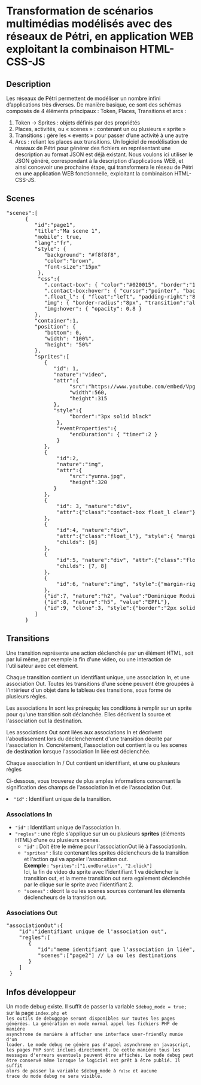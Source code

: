 # Transformation de scénarios multimédias modélisés avec des réseaux de Pétri, en application WEB exploitant la combinaison HTML-CSS-JS

## Description
Les réseaux de Pétri permettent de modéliser un nombre infini d’applications très diverses. De manière basique, ce sont des schémas composés de 4 éléments principaux : Token, Places, Transitions et arcs : 
1.	Token -> Sprites : objets définis par des propriétés
2.	Places, activités, ou « scenes » : contenant un ou plusieurs « sprite »
3.	Transitions : gère les « events » pour passer d’une activité à une autre
4.	Arcs : reliant les places aux transitions.
Un logiciel de modélisation de réseaux de Pétri pour générer des fichiers en représentant une description au format JSON est déjà existant. Nous voulons ici utiliser le JSON généré, correspondant à la description d’applications WEB, et ainsi concevoir une prochaine étape, qui transformera le réseau de Pétri en une application WEB fonctionnelle, exploitant la combinaison HTML-CSS-JS. 


## Scenes
<pre>
"scenes":[
      {
         "id":"page1",
		 "title":"Ma scene 1",
		 "mobile": true,
		 "lang":"fr",
		 "style": {
			"background": "#f8f8f8",
			"color":"brown",
			"font-size":"15px"
		  },
		  "css":{
			".contact-box": { "color":"#020015", "border":"1px solid #ddd", "background":"linear-gradient(to bottom,  rgba(222,239,255,1) 0%,rgba(152,190,222,1) 100%)", "border-radius":"8px", "padding":"6px", "margin":"20px auto" },
			".contact-box:hover": { "cursor":"pointer", "background":"linear-gradient(to top,  rgba(222,239,255,1) 0%,rgba(152,190,222,1) 100%)" },
			".float_l": { "float":"left", "padding-right":"8px" },
			"img": { "border-radius":"8px", "transition":"all 0.2s linear", "text-align":"center" },
			"img:hover": { "opacity": 0.8 }
		 },
		 "container":1,
		 "position": {
		 	"bottom": 0,
		 	"width": "100%",
		 	"height": "50%"
		 },
         "sprites":[
            {
               "id": 1,
               "nature":"video",
               "attr":{
					"src":"https://www.youtube.com/embed/Vpg9yizPP_g",
					"width":560,
					"height":315
			   },
			   "style":{
					"border":"3px solid black"
				},
				"eventProperties":{
					"endDuration": { "timer":2 }
 				}
            },
			{
				"id":2,
				"nature":"img",
				"attr":{
					"src":"yunna.jpg",
					"height":320
			   }
			},
			{
				"id": 3, "nature":"div",
				"attr":{"class":"contact-box float_l clear"}, "childs": [4, 5]
			},
			{
				"id":4, "nature":"div",
				"attr":{"class":"float_l"}, "style":{ "margin-right":"20px"},
				"childs": [6]
			},
			{
				"id":5, "nature":"div", "attr":{"class":"float_l"},
				"childs": [7, 8]
			},
			{
				"id":6, "nature":"img", "style":{"margin-right":"10px"}, "attr":{"src":"https://scontent-frx5-1.xx.fbcdn.net/v/t1.0-9/22045584_10214332095521962_2816500085493263649_n.jpg?oh=43eef7581d707362c13306aeac10e41a&oe=5A7A2AA9", "width":115}
			},
			{"id":7, "nature":"h2", "value":"Dominique Roduit"},
			{"id":8, "nature":"h5", "value":"EPFL"},
			{"id":9, "clone":3, "style":{"border":"2px solid black"}, "count":2 }
         ]
      }
</pre>


## Transitions

<p>Une transition représente une action déclenchée par un élément HTML, soit par lui même, par exemple la fin d'une video, ou une interaction de l'utilisateur avec cet élément. </p>

<p>Chaque transition contient un identifiant unique, une association In, et une association Out. Toutes les transitions d'une scène peuvent être groupées à l'intérieur d'un objet dans le tableau des transitions, sous forme de plusieurs règles.</p>

<p>Les associations In sont les prérequis; les conditions à remplir sur un sprite pour qu'une transition soit déclanchée. Elles décrivent la source et l'association out la destination.</p>

<p>Les associations Out sont liées aux associations In et décrivent l'aboutissement lors du déclenchement d'une transition décrite par l'association In. Concrètement, l'association out contient la ou les scenes de destination lorsque l'association In liée est déclenchée.</p>

Chaque association In / Out contient un identifiant, et une ou plusieurs règles

Ci-dessous, vous trouverez de plus amples informations concernant la signification des champs de l'association In et de l'association Out.

<li><code>"id"</code> : Identifiant unique de la transition.</li>

### Associations In

<p>
  <ul>
    <li><code>"id"</code> : Identifiant unique de l'association In.</li>
    <li><code>"regles"</code> : une règle s'applique sur un ou plusieurs <b>sprites</b> (éléments HTML) d'une ou plusieurs scenes.
      <ul>
      <li><code>"id"</code> : Doit être le même pour l'associationOut lié à l'associationIn.</li>
      <li><code>"sprites"</code> : liste contenant les sprites déclencheurs de la transition et l'action qui va appeler l'assocaition out.<br>
        <b>Exemple :</b> <code>"sprites":["1.endDuration", "2.click"]</code><br>Ici, la fin de video du sprite avec l'identifiant 1 va déclencher la transition out, et la meme transition out sera egalement déclenchée par le clique sur le sprite avec l'identifiant 2.</li>
      <li><code>"scenes"</code> : décrit la ou les scenes sources contenant les éléments déclencheurs de la transition out.</li>
      </ul>
  </li>
  </ul>
</p>



### Associations Out
<pre>"associationOut":{
    "id":"identifiant unique de l'association out",
    "regles":[ 
       {
          "id":"meme identifiant que l'association in liée",
          "scenes":["page2"] // La ou les destinations
       }
    ]
 }
</pre>


## Infos développeur
Un mode debug existe. Il suffit de passer la variable <code>$debug_mode = true;</code> sur la page <code>index.php</php> et les outils de debuggage seront disponibles sur toutes les pages générées. La génération en mode normal appel les fichiers PHP de manière asynchrone de manière à afficher une interface user-friendly munie d'un loader. Le mode debug ne génère pas d'appel asynchrone en javascript, les pages PHP sont inclues directement. De cette manière tous les messages d'erreurs eventuels peuvent être affichés. Le mode debug peut être conservé même lorsque le logiciel est prêt à être publié. Il suffit alors de passer la variable $debug_mode à <code>false</code> et aucune trace du mode debug ne sera visible.




